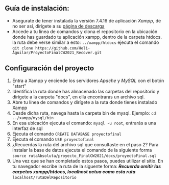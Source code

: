 ## Guía de instalación: 

- Asegurate de tener instalada la versión 7.4.16 de aplicación _Xampp_, de no ser así, dirígete a su [página de descarga](https://www.apachefriends.org/download.html)  
- Accede a tu línea de comandos y clona el repositorio en la ubicación donde has guardado tu aplicación xampp, dentro de la carpeta htdocs. la ruta debe verse similar a esto: `../xampp/htdocs` ejecuta el comando ` git clone https://github.com/Heli-Aguilar/ProyectoFinalCW2021_Recover.git `

## Configuración del proyecto
1. Entra a Xampp y enciende los servidores _Apache_ y _MySQL_ con el botón "start"
2. Identifica la ruta donde has almacenado las carpetas del repositorio y dirígete a la carpeta "docs", en ella encontraras un archivo sql.
3. Abre tu línea de comandos y dirígete a la ruta donde tienes instalado Xampp
4. Desde dicha ruta, navega hasta la carpeta bin de mysql. Ejemplo: `cd ../xampp/mysql/bin`
5. En esa ubicación ejecuta el comando: `mysql -u root`, entrarás a una interfaz de sql
6. Ejecuta el comando `CREATE DATABASE proyectofinal`
7. Ejecuta el comando `USE proyectofinal`
8. ¿Recuerdas la ruta del archivo sql que consultaste en el paso 2? Para instalar la base de datos ejecuta el comando de la siguiente forma `source rutaAbsoluta/proyecto_FinalCW2021/docs/proyectoFinal.sql`
9. Una vez que se han completado estos pasos, puedes utilizar el sitio. En tu navegador escribe la ruta de la siguente forma: ***Recuerda omitir las carpetas xampp/htdocs, localhost actua como esta ruta*** `localhost/rutaDelRepositorio`
